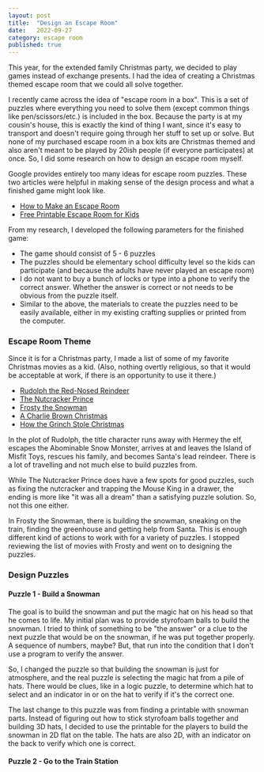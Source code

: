 ```yaml
---
layout: post
title:  "Design an Escape Room"
date:   2022-09-27
category: escape room
published: true
---
```

This year, for the extended family Christmas party, we decided to play games instead of exchange 
presents. I had the idea of creating a Christmas themed escape room that we could all solve 
together. 

I recently came across the idea of "escape room in a box". This is a set of puzzles where everything 
you need to solve them (except common things like pen/scissors/etc.) is included in the box. Because 
the party is at my cousin's house, this is exactly the kind of thing I want, since it's easy to 
transport and doesn't require going through her stuff to set up or solve. But none of my purchased 
escape room in a box kits are Christmas themed and also aren't meant to be played by 20ish people 
(if everyone participates) at once. So, I did some research on how to design an escape room myself.

Google provides entirely too many ideas for escape room puzzles. These two articles were helpful
in making sense of the design process and what a finished game might look like.

- [How to Make an Escape Room](https://teachingideas.ca/2022/04/04/how-to-make-an-escape-room/)
- [Free Printable Escape Room for Kids](https://teachingideas.ca/2022/04/18/free-printable-escape-room/)

From my research, I developed the following parameters for the finished game:

- The game should consist of 5 - 6 puzzles
- The puzzles should be elementary school difficulty level so the kids can participate (and because
 the adults have never played an escape room)
- I do not want to buy a bunch of locks or type into a phone to verify the correct answer. Whether the 
 answer is correct or not needs to be obvious from the puzzle itself. 
- Similar to the above, the materials to create the puzzles need to be easily available, either in 
 my existing crafting supplies or printed from the computer.
 
### Escape Room Theme

Since it is for a Christmas party, I made a list of some of my favorite Christmas movies as a kid. 
(Also, nothing overtly religious, so that it would be acceptable at work, if there is an opportunity 
to use it there.)

- [Rudolph the Red-Nosed Reindeer](https://en.wikipedia.org/wiki/Rudolph_the_Red-Nosed_Reindeer_(TV_special))
- [The Nutcracker Prince](https://en.wikipedia.org/wiki/The_Nutcracker_Prince)
- [Frosty the Snowman](https://en.wikipedia.org/wiki/Frosty_the_Snowman_(TV_special))
- [A Charlie Brown Christmas](https://en.wikipedia.org/wiki/A_Charlie_Brown_Christmas)
- [How the Grinch Stole Christmas](https://en.wikipedia.org/wiki/How_the_Grinch_Stole_Christmas!_(TV_special))

In the plot of Rudolph, the title character runs away with Hermey the elf, escapes the Abominable 
Snow Monster, arrives at and leaves the Island of Misfit Toys, rescues his family, and becomes 
Santa's lead reindeer. There is a lot of travelling and not much else to build puzzles from.

While The Nutcracker Prince does have a few spots for good puzzles, such as fixing the nutcracker 
and trapping the Mouse King in a drawer, the ending is more like &quot;it was all a dream&quot; than 
a satisfying puzzle solution. So, not this one either. 

In Frosty the Snowman, there is building the snowman, sneaking on the train, finding the greenhouse 
and getting help from Santa. This is enough different kind of actions to work with for a variety of 
puzzles. I stopped reviewing the list of movies with Frosty and went on to designing the puzzles.

### Design Puzzles

#### Puzzle 1 - Build a Snowman

The goal is to build the snowman and put the magic hat on his head so that he comes to life. My 
initial plan was to provide styrofoam balls to build the snowman. I tried to think of something to 
be &quot;the answer&quot; or a clue to the next puzzle that would be on the snowman, if he was put 
together properly. A sequence of numbers, maybe? But, that run into the condition that I don't use 
a program to verify the answer. 

So, I changed the puzzle so that building the snowman is just for atmosphere, and the real puzzle is 
selecting the magic hat from a pile of hats. There would be clues, like in a logic puzzle, to 
determine which hat to select and an indicator in or on the hat to verify if it's the correct one.

The last change to this puzzle was from finding a printable with snowman parts. Instead of figuring 
out how to stick styrofoam balls together and building 3D hats, I decided to use the printable for 
the players to build the snowman in 2D flat on the table. The hats are also 2D, with an indicator on 
the back to verify which one is correct. 

#### Puzzle 2 - Go to the Train Station
